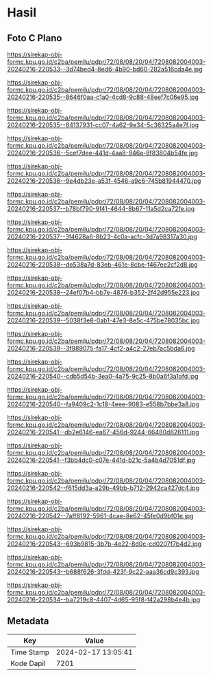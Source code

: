 # Hasil

## Foto C Plano

https://sirekap-obj-formc.kpu.go.id/c2ba/pemilu/pdpr/72/08/08/20/04/7208082004003-20240216-220533--3d74bed4-8ed6-4b90-bd60-282a516cda4e.jpg

https://sirekap-obj-formc.kpu.go.id/c2ba/pemilu/pdpr/72/08/08/20/04/7208082004003-20240216-220535--8646f0aa-c1a0-4cd8-9c88-48eef7c06e95.jpg

https://sirekap-obj-formc.kpu.go.id/c2ba/pemilu/pdpr/72/08/08/20/04/7208082004003-20240216-220535--84137931-cc07-4a62-9e34-5c36325a4e7f.jpg

https://sirekap-obj-formc.kpu.go.id/c2ba/pemilu/pdpr/72/08/08/20/04/7208082004003-20240216-220536--5cef7dee-441d-4aa8-946a-8f83804b54fe.jpg

https://sirekap-obj-formc.kpu.go.id/c2ba/pemilu/pdpr/72/08/08/20/04/7208082004003-20240216-220536--9e4db23e-a53f-4546-a9c6-745b81944470.jpg

https://sirekap-obj-formc.kpu.go.id/c2ba/pemilu/pdpr/72/08/08/20/04/7208082004003-20240216-220537--b78bf790-9f41-4644-8b67-11a5d2ca72fe.jpg

https://sirekap-obj-formc.kpu.go.id/c2ba/pemilu/pdpr/72/08/08/20/04/7208082004003-20240216-220537--3f4628a6-8b23-4c0a-acfc-3d7a98317a30.jpg

https://sirekap-obj-formc.kpu.go.id/c2ba/pemilu/pdpr/72/08/08/20/04/7208082004003-20240216-220538--de538a7d-83eb-461e-8cbe-f467ee2cf2d8.jpg

https://sirekap-obj-formc.kpu.go.id/c2ba/pemilu/pdpr/72/08/08/20/04/7208082004003-20240216-220538--24ef07b4-bb7e-4876-b352-2f42d955e223.jpg

https://sirekap-obj-formc.kpu.go.id/c2ba/pemilu/pdpr/72/08/08/20/04/7208082004003-20240216-220539--5038f3e8-0ab1-47e3-8e5c-475be78035bc.jpg

https://sirekap-obj-formc.kpu.go.id/c2ba/pemilu/pdpr/72/08/08/20/04/7208082004003-20240216-220539--3f989075-fa17-4cf2-a4c2-27eb7ac5bda6.jpg

https://sirekap-obj-formc.kpu.go.id/c2ba/pemilu/pdpr/72/08/08/20/04/7208082004003-20240216-220540--cdb5d54b-3ea0-4a75-9c25-8b0a6f3a1afd.jpg

https://sirekap-obj-formc.kpu.go.id/c2ba/pemilu/pdpr/72/08/08/20/04/7208082004003-20240216-220540--fa9409c2-1c18-4eee-9083-e558b7bbe3a8.jpg

https://sirekap-obj-formc.kpu.go.id/c2ba/pemilu/pdpr/72/08/08/20/04/7208082004003-20240216-220541--db2e6146-ea67-456d-9244-66480d826111.jpg

https://sirekap-obj-formc.kpu.go.id/c2ba/pemilu/pdpr/72/08/08/20/04/7208082004003-20240216-220541--f3bb4dc0-c07e-441d-b21c-5a4b4d7051df.jpg

https://sirekap-obj-formc.kpu.go.id/c2ba/pemilu/pdpr/72/08/08/20/04/7208082004003-20240216-220542--f615dd3a-a29b-49bb-b712-2942ca427dc4.jpg

https://sirekap-obj-formc.kpu.go.id/c2ba/pemilu/pdpr/72/08/08/20/04/7208082004003-20240216-220542--7aff8192-5961-4cae-8e62-45fe0d9bf01e.jpg

https://sirekap-obj-formc.kpu.go.id/c2ba/pemilu/pdpr/72/08/08/20/04/7208082004003-20240216-220543--693b9815-3b7b-4e22-8d0c-cd0207f7b4d2.jpg

https://sirekap-obj-formc.kpu.go.id/c2ba/pemilu/pdpr/72/08/08/20/04/7208082004003-20240216-220543--b688f626-3fdd-423f-9c22-aaa36cd9c393.jpg

https://sirekap-obj-formc.kpu.go.id/c2ba/pemilu/pdpr/72/08/08/20/04/7208082004003-20240216-220534--ba7219c8-4407-4d65-95f8-f42a298b4e4b.jpg


## Metadata

| Key        | Value               |
| ---------- | ------------------- |
| Time Stamp | 2024-02-17 13:05:41 |
| Kode Dapil | 7201                |



